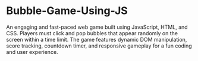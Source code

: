 # Bubble-Game-Using-JS
An engaging and fast-paced web game built using JavaScript, HTML, and CSS. Players must click and pop bubbles that appear randomly on the screen within a time limit. The game features dynamic DOM manipulation, score tracking, countdown timer, and responsive gameplay for a fun coding and user experience.
